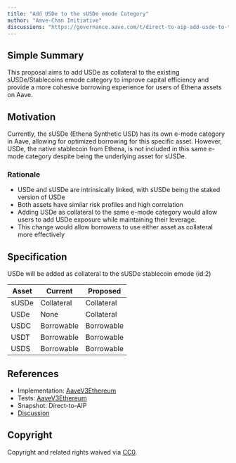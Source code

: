 ```yaml
---
title: "Add USDe to the sUSDe emode Category"
author: "Aave-Chan Initiative"
discussions: "https://governance.aave.com/t/direct-to-aip-add-usde-to-the-susde-emode-category/22657"
---
```


## Simple Summary

This proposal aims to add USDe as collateral to the existing sUSDe/Stablecoins emode category to improve capital efficiency and provide a more cohesive borrowing experience for users of Ethena assets on Aave.

## Motivation

Currently, the sUSDe (Ethena Synthetic USD) has its own e-mode category in Aave, allowing for optimized borrowing for this specific asset. However, USDe, the native stablecoin from Ethena, is not included in this same e-mode category despite being the underlying asset for sUSDe.

### Rationale

- USDe and sUSDe are intrinsically linked, with sUSDe being the staked version of USDe
- Both assets have similar risk profiles and high correlation
- Adding USDe as collateral to the same e-mode category would allow users to add USDe exposure while maintaining their leverage.
- This change would allow borrowers to use either asset as collateral more effectively

## Specification

USDe will be added as collateral to the sUSDe stablecoin emode (id:2)

| Asset | Current    | Proposed   |
| ----- | ---------- | ---------- |
| sUSDe | Collateral | Collateral |
| USDe  | None       | Collateral |
| USDC  | Borrowable | Borrowable |
| USDT  | Borrowable | Borrowable |
| USDS  | Borrowable | Borrowable |

## References

- Implementation: [AaveV3Ethereum](https://github.com/bgd-labs/aave-proposals-v3/blob/19c0d37a685dbd81c220d3e2a2f13501f53e6d45/src/20250723_AaveV3Ethereum_AddUSDeToTheSUSDeEmodeCategory/AaveV3Ethereum_AddUSDeToTheSUSDeEmodeCategory_20250723.sol)
- Tests: [AaveV3Ethereum](https://github.com/bgd-labs/aave-proposals-v3/blob/19c0d37a685dbd81c220d3e2a2f13501f53e6d45/src/20250723_AaveV3Ethereum_AddUSDeToTheSUSDeEmodeCategory/AaveV3Ethereum_AddUSDeToTheSUSDeEmodeCategory_20250723.t.sol)
- Snapshot: Direct-to-AIP
- [Discussion](https://governance.aave.com/t/direct-to-aip-add-usde-to-the-susde-emode-category/22657)

## Copyright

Copyright and related rights waived via [CC0](https://creativecommons.org/publicdomain/zero/1.0/).
